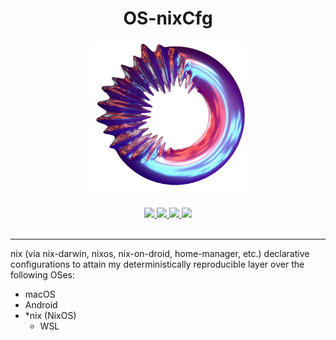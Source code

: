 <h1 align='center'>OS-nixCfg</h1>
<div align='center'>
    <img alt='An abstract image of a donut-like object' title='Qezta' height='250' src='./assets/qezta.png'/>
    <p></p>
    <div align="center">
        <a href="https://github.com/DivitMittal/OS-nixCfg/stargazers">
            <img src="https://img.shields.io/github/stars/DivitMittal/OS-nixCfg?&style=for-the-badge&logo=starship">
        </a>
        <a href="https://github.com/DivitMittal/OS-nixCfg/">
            <img src="https://img.shields.io/github/repo-size/DivitMittal/OS-nixCfg?&style=for-the-badge&logo=github">
        </a>
        <a href="https://github.com/nixos/nixpkgs">
            <img src="https://img.shields.io/badge/NixOS-unstable-blue.svg?style=for-the-badge&logo=NixOS">
        </a>
        <a href="https://github.com/DivitMittal/OS-nixCfg/blob/main/LICENSE">
            <img src="https://img.shields.io/static/v1.svg?style=for-the-badge&label=License&message=MIT&logo=unlicense"/>
        </a>
    </div>
    <br>
</div>

---
nix (via nix-darwin, nixos, nix-on-droid, home-manager, etc.) declarative configurations to attain my deterministically reproducible layer over the following OSes:

- macOS
- Android
- *nix (NixOS)
    - WSL